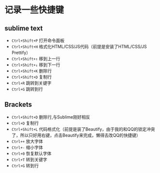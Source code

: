 # 记录一些快捷键

## sublime text

- `Ctrl+Shift+P` 打开命令面板
- `Ctrl+Shift+H` 格式化HTML/CSS/JS代码（前提是安装了HTML/CSS/JS Prettify）
- `Ctrl+Shift+↑` 移到上一行
- `Ctrl+Shift+↓` 移到下一行
- `Ctrl+Shift+K` 删除行
- `Ctrl+Shift+D` 复制行
- `Ctrl+R` 跳转到关键字
- `Ctrl+G` 跳转到行

## Brackets

- `Ctrl+Shift+D` 删除行,与Sublime刚好相反
- `Ctrl+D` 复制行
- `Ctrl+Shift+L` 代码格式化（前提是装了Beautify，由于我的和QQ的锁定冲突了，所以只好用右键，点击Beautify来完成，懒得去改QQ的快捷键）
- `Ctrl++` 放大字体
- `Ctrl+-` 缩小字体
- `Ctrl+0` 恢复默认字体
- `Ctrl+T` 转到关键字
- `Ctrl+G` 转到行